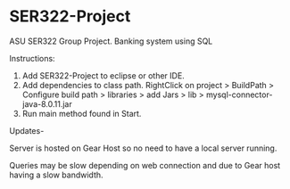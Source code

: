 # SER322-Project
ASU SER322 Group Project. Banking system using SQL 

Instructions:

1) Add SER322-Project to eclipse or other IDE.
2) Add dependencies to class path.
	RightClick on project > BuildPath > Configure build path > libraries > add Jars > lib > mysql-connector-java-8.0.11.jar
3) Run main method found in Start.

Updates-

Server is hosted on Gear Host so no need to have a local server 
running. 

Queries may be slow depending on web connection and due to Gear host having a
slow bandwidth. 



